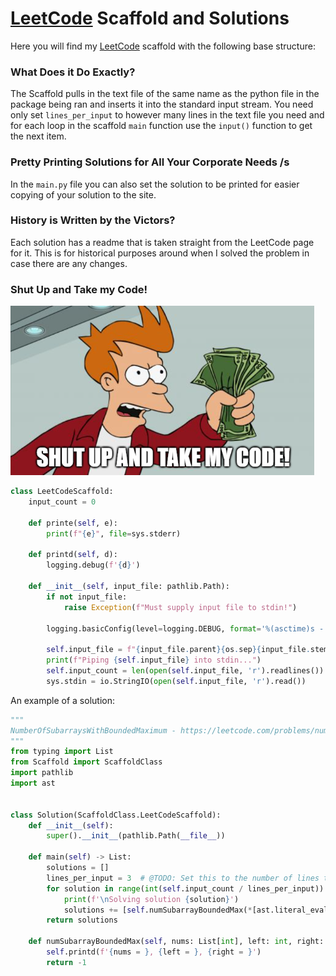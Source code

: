 # [LeetCode](https://leetcode.com/) Scaffold and Solutions

Here you will find my [LeetCode](https://leetcode.com/) scaffold with the following base structure:

### What Does it Do Exactly?
The Scaffold pulls in the text file of the same name as the python file in the package being ran and inserts it into the standard input stream. You need only set `lines_per_input` to however many lines in the text file you need and for each loop in the scaffold `main` function use the `input()` function to get the next item.

### Pretty Printing Solutions for All Your Corporate Needs /s

In the `main.py` file you can also set the solution to be printed for easier copying of your solution to the site.

### History is Written by the Victors?

Each solution has a readme that is taken straight from the LeetCode page for it. This is for historical purposes around when I solved the problem in case there are any changes.

### Shut Up and Take my Code!

![img.png](img.png)

```python
class LeetCodeScaffold:
    input_count = 0

    def printe(self, e):
        print(f"{e}", file=sys.stderr)

    def printd(self, d):
        logging.debug(f'{d}')

    def __init__(self, input_file: pathlib.Path):
        if not input_file:
            raise Exception(f"Must supply input file to stdin!")

        logging.basicConfig(level=logging.DEBUG, format='%(asctime)s - %(levelname)s: %(message)s')

        self.input_file = f"{input_file.parent}{os.sep}{input_file.stem}.txt"
        print(f"Piping {self.input_file} into stdin...")
        self.input_count = len(open(self.input_file, 'r').readlines())
        sys.stdin = io.StringIO(open(self.input_file, 'r').read())
```

An example of a solution:

```python
"""
NumberOfSubarraysWithBoundedMaximum - https://leetcode.com/problems/number-of-subarrays-with-bounded-maximum/
"""
from typing import List
from Scaffold import ScaffoldClass
import pathlib
import ast


class Solution(ScaffoldClass.LeetCodeScaffold):
    def __init__(self):
        super().__init__(pathlib.Path(__file__))

    def main(self) -> List:
        solutions = []
        lines_per_input = 3  # @TODO: Set this to the number of lines that are in the input
        for solution in range(int(self.input_count / lines_per_input)):
            print(f'\nSolving solution {solution}')
            solutions += [self.numSubarrayBoundedMax(*[ast.literal_eval(input()) for _ in range(lines_per_input)])]
        return solutions

    def numSubarrayBoundedMax(self, nums: List[int], left: int, right: int) -> int:
        self.printd(f'{nums = }, {left = }, {right = }')
        return -1

```
